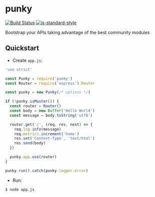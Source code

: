 # punky

[![Build Status](https://travis-ci.org/dgaubert/punky.svg?branch=master)](https://travis-ci.org/dgaubert/punky)
[![js-standard-style](https://img.shields.io/badge/code%20style-standard-brightgreen.svg)](http://standardjs.com/)

Bootstrap your APIs taking advantage of the best community modules

## Quickstart

  - Create `app.js`:

```js
'use strict'

const Punky = require('punky')
const Router = require('express').Router

const punky = new Punky(/* options */)

if (!punky.isMaster()) {
  const router = Router()
  const body = new Buffer('Hello World')
  const message = body.toString('utf8')

  router.get('/', (req, res, next) => {
    req.log.info(message)
    req.metrics.increment('home')
    res.set('Content-Type', 'text/html')
    res.send(body)
  })

  punky.app.use(router)
}

punky.run().catch(punky.logger.error)
```

  - Run:

```
$ node app.js
```
